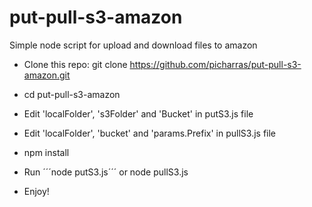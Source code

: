 # put-pull-s3-amazon
Simple node script for upload and download files to amazon

- Clone this repo: git clone https://github.com/picharras/put-pull-s3-amazon.git

- cd put-pull-s3-amazon

- Edit 'localFolder', 's3Folder' and 'Bucket' in putS3.js file
- Edit 'localFolder', 'bucket' and 'params.Prefix' in pullS3.js file

- npm install

- Run ´´´node putS3.js´´´ or node pullS3.js

- Enjoy!
